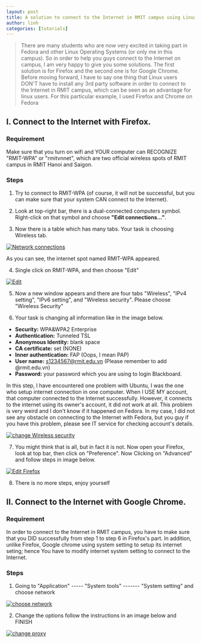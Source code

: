 ```yaml
---
layout: post
title: A solution to connect to the Internet in RMIT campus using Linux
author: linh
categories: [tutorials]
---
```


> There are many students who are now very excited in taking part in Fedora and other
Linux Operating Systems (or only me in this campus). So in order to help
you guys connect to the Internet on campus, I am very happy to give you
some solutions. The first solution is for Firefox and the second one is
for Google Chrome. Before moving forward, I have to say one thing that
Linux users DON'T have to install any 3rd party software in order to
connect to the Internet in RMIT campus, which can be seen as an
advantage for linux users. For this particular example, I used Firefox
and Chrome on Fedora

## I. Connect to the Internet with Firefox.

### Requirement

Make sure that you turn on wifi and YOUR computer can RECOGNIZE
"RMIT-WPA" or "rmitvnnet", which are two official wireless spots of RMIT
campus in RMIT Hanoi and Saigon.

### Steps

1. Try to connect to RMIT-WPA (of course, it will not be successful,
but you can make sure that your system CAN connect to the Internet).

2. Look at top-right bar, there is a dual-connected computers symbol.
Right-click on that symbol and choose **"Edit connections..."**.

3. Now there is a table which has many tabs. Your task is choosing Wireless
tab.

  [![Network
  connections](http://farm8.staticflickr.com/7281/8718640575_a656df1d74.jpg)](http://www.flickr.com/photos/89174690@N07/8718640575/ "Network connections by LinkBall2012, on Flickr")

  As you can see, the internet spot named RMIT-WPA appeared.

4. Single click on RMIT-WPA, and then choose "Edit"

  [![Edit](http://farm8.staticflickr.com/7326/8719760228_c3c2177b01.jpg)](http://www.flickr.com/photos/89174690@N07/8719760228/ "Edit by LinkBall2012, on Flickr")

5. Now a new window appears and there are four tabs "Wireless", "IPv4
  setting", "IPv6 setting", and "Wireless security". Please choose
  "Wireless Security"

6. Your task is changing all information like in
the image below.

  - **Security:** WPA&WPA2 Enterprise
  - **Authentication:** Tunneled TSL
  - **Anonymous Identity:** blank space
  - **CA certificate:** set (NONE)
  - **Inner authentication:** FAP (Oops, I mean PAP)
  - **User name:** s1234567@rmit.edu.vn (Please remember to add @rmit.edu.vn)
  - **Password:** your password which you are using to login Blackboard.

  In this step, I
  have encountered one problem with Ubuntu, I was the one who setup
  internet connection in one computer. When I USE MY account, that
  computer connected to the Internet successfully. However, it connects to
  the internet using its owner's account, it did not work at all. This
  problem is very weird and I don't know if it happened on Fedora. In my
  case, I did not see any obstacle on connecting to the Internet with
  Fedora, but you guy if you have this problem, please see IT service for
  checking account's details.

  [![change Wireless
  security](http://farm8.staticflickr.com/7391/8718641027_b08a5e3e88.jpg)](http://www.flickr.com/photos/89174690@N07/8718641027/ "change Wireless security by LinkBall2012, on Flickr")

7. You might think that is all, but in fact it is not. Now open your
  Firefox, look at top bar, then click on "Preference". Now Clicking on
  "Advanced" and follow steps in image below.

  [![Edit
  Firefox](http://farm8.staticflickr.com/7425/8718640637_c836227927.jpg)](http://www.flickr.com/photos/89174690@N07/8718640637/ "Edit Firefox by LinkBall2012, on Flickr")

8. There is no more steps, enjoy yourself

## II. Connect to the Internet with Google Chrome.

### Requirement

In order to connect to the Internet in RMIT campus, you have to make
sure that you DID successfully from step 1 to step 6 in Firefox's part.
In addition, unlike Firefox, Google chrome using system setting to setup
its internet seting; hence You have to modify internet system setting to
connect to the Internet.

### Steps

1. Going to "Application" ----- "System tools" ------- "System setting"
  and choose network

  [![choose
  network](http://farm8.staticflickr.com/7295/8718640811_74495c14e5.jpg)](http://www.flickr.com/photos/89174690@N07/8718640811/ "choose network by LinkBall2012, on Flickr")

2. Change the options follow the instructions in an image below and FINISH

  [![change
  proxy](http://farm8.staticflickr.com/7409/8718641131_dd20abeed9.jpg)](http://www.flickr.com/photos/89174690@N07/8718641131/ "change proxy by LinkBall2012, on Flickr")
